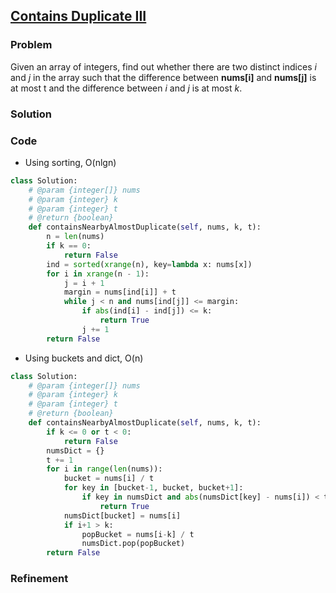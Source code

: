 ## [Contains Duplicate III](https://leetcode.com/problems/contains-duplicate-iii/)

### Problem

Given an array of integers, find out whether there are two distinct indices _i_ and _j_ in the array such that the difference between __nums[i]__ and __nums[j]__ is at most t and the difference between _i_ and _j_ is at most _k_.

### Solution


### Code

- Using sorting, O(nlgn)

``` Python
class Solution:
    # @param {integer[]} nums
    # @param {integer} k
    # @param {integer} t
    # @return {boolean}
    def containsNearbyAlmostDuplicate(self, nums, k, t):
        n = len(nums)
        if k == 0:
            return False
        ind = sorted(xrange(n), key=lambda x: nums[x])
        for i in xrange(n - 1):
            j = i + 1
            margin = nums[ind[i]] + t
            while j < n and nums[ind[j]] <= margin:
                if abs(ind[i] - ind[j]) <= k:
                    return True
                j += 1
        return False
```

- Using buckets and dict, O(n)

``` Python
class Solution:
    # @param {integer[]} nums
    # @param {integer} k
    # @param {integer} t
    # @return {boolean}
    def containsNearbyAlmostDuplicate(self, nums, k, t):
        if k <= 0 or t < 0:
            return False
        numsDict = {}
        t += 1
        for i in range(len(nums)):
            bucket = nums[i] / t
            for key in [bucket-1, bucket, bucket+1]:
                if key in numsDict and abs(numsDict[key] - nums[i]) < t:
                    return True
            numsDict[bucket] = nums[i]
            if i+1 > k:
                popBucket = nums[i-k] / t
                numsDict.pop(popBucket)
        return False
```

### Refinement
